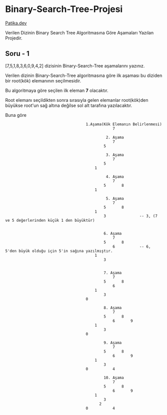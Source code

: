 # Binary-Search-Tree-Projesi

[Patika.dev](https://www.patika.dev/tr)

Verilen Dizinin Binary Search Tree Algoritmasına Göre Aşamaları Yazılan Projedir.

## Soru - 1

[7,5,1,8,3,6,0,9,4,2] dizisinin Binary-Search-Tree aşamalarını yazınız.

Verilen dizinin Binary-Search-Tree algoritmasına göre ilk aşaması bu diziden bir root(kök) elemanının seçilmesidir.

Bu algoritmaya göre seçilen ilk eleman **7** olacaktır.

Root elemanı seçildikten sonra sırasıyla gelen elemanlar root(kök)den büyükse root'un sağ altına değilse sol alt tarafına yazılacaktır.

Buna göre 

                                        1.Aşama(Kök Elemanın Belirlenmesi)
                                                    7

                                                 2. Aşama
                                                    7
                                                5

                                                 3. Aşama
                                                    7
                                                5
                                            1

                                                 4. Aşama
                                                    7
                                                5       8
                                            1

                                                 5. Aşama
                                                    7
                                                5       8
                                            1
                                                3               -- 3, (7 ve 5 değerlerinden küçük 1 den büyüktür)


                                                6. Aşama
                                                    7
                                                5       8
                                                    6           -- 6, 5'den büyük olduğu için 5'in sağına yazılmıştır.
                                            1
                                                3


                                                7. Aşama
                                                    7
                                                5       8
                                                    6           
                                            1
                                                3
                                        0

                                                8. Aşama
                                                    7
                                                5       8
                                                    6       9          
                                            1
                                                3
                                        0

                                                9. Aşama
                                                    7
                                                5       8
                                                    6       9          
                                            1
                                                3
                                        0           4

                                                10. Aşama
                                                    7
                                                5       8
                                                    6       9          
                                            1
                                                3
                                              2                
                                        0           4